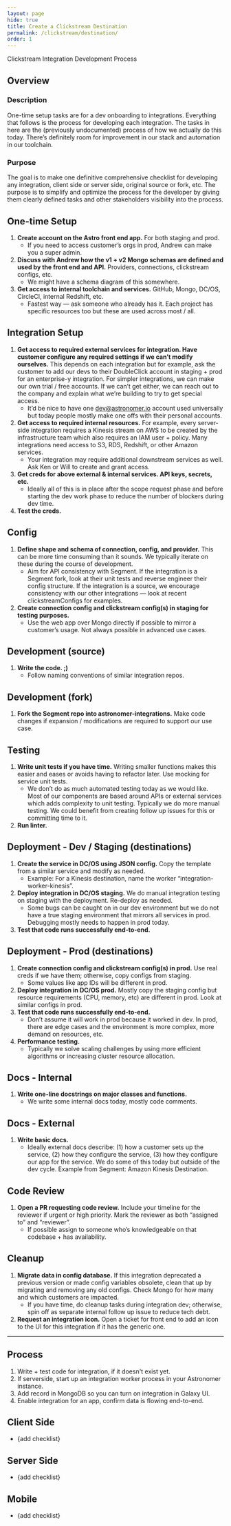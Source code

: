 ```yaml
---
layout: page
hide: true
title: Create a Clickstream Destination
permalink: /clickstream/destination/
order: 1
---
```


Clickstream Integration Development Process

## Overview

### Description

One-time setup tasks are for a dev onboarding to integrations.  Everything that follows is the process for developing each integration.  The tasks in here are the (previously undocumented) process of how we actually do this today.  There’s definitely room for improvement in our stack and automation in our toolchain.

### Purpose

The goal is to make one definitive comprehensive checklist for developing any integration, client side or server side, original source or fork, etc.  The purpose is to simplify and optimize the process for the developer by giving them clearly defined tasks and other stakeholders visibility into the process.

## One-time Setup

1. **Create account on the Astro front end app.** For both staging and prod.
	- If you need to access customer’s orgs in prod, Andrew can make you a super admin.
1. **Discuss with Andrew how the v1 + v2 Mongo schemas are defined and used by the front end and API.**  Providers, connections, clickstream configs, etc.
	- We might have a schema diagram of this somewhere.
1. **Get access to internal toolchain and services.**  GitHub, Mongo, DC/OS, CircleCI, internal Redshift, etc.
	- Fastest way — ask someone who already has it.  Each project has specific resources too but these are used across most / all.

## Integration Setup

1. **Get access to required external services for integration.  Have customer configure any required settings if we can’t modify ourselves.**  This depends on each integration but for example, ask the customer to add our devs to their DoubleClick account in staging + prod for an enterprise-y integration.  For simpler integrations, we can make our own trial / free accounts.  If we can’t get either, we can reach out to the company and explain what we’re building to try to get special access.
	- It’d be nice to have one dev@astronomer.io account used universally but today people mostly make one offs with their personal accounts.
1. **Get access to required internal resources.**  For example, every server-side integration requires a Kinesis stream on AWS to be created by the infrastructure team which also requires an IAM user + policy.  Many integrations need access to S3, RDS, Redshift, or other Amazon services.
	- Your integration may require additional downstream services as well.  Ask Ken or Will to create and grant access.
1. **Get creds for above external & internal services.  API keys, secrets, etc.**
	- Ideally all of this is in place after the scope request phase and before starting the dev work phase to reduce the number of blockers during dev time.
1. **Test the creds.**

## Config

1. **Define shape and schema of connection, config, and provider.**  This can be more time consuming than it sounds.  We typically iterate on these during the course of development.
	- Aim for API consistency with Segment.  If the integration is a Segment fork, look at their unit tests and reverse engineer their config structure.  If the integration is a source, we encourage consistency with our other integrations — look at recent clickstreamConfigs for examples.
1. **Create connection config and clickstream config(s) in staging for testing purposes.**
	- Use the web app over Mongo directly if possible to mirror a customer’s usage.  Not always possible in advanced use cases.

## Development (source)

1. **Write the code. ;)**
	- Follow naming conventions of similar integration repos.

## Development (fork)

1. **Fork the Segment repo into astronomer-integrations.**  Make code changes if expansion / modifications are required to support our use case.

## Testing

1. **Write unit tests if you have time.**  Writing smaller functions makes this easier and eases or avoids having to refactor later.  Use mocking for service unit tests.
	- We don’t do as much automated testing today as we would like.  Most of our components are based around APIs or external services which adds complexity to unit testing.  Typically we do more manual testing.  We could benefit from creating follow up issues for this or committing time to it.
1. **Run linter.**

## Deployment - Dev / Staging (destinations)

1. **Create the service in DC/OS using JSON config.**  Copy the template from a similar service and modify as needed.
	- Example: For a Kinesis destination, name the worker “integration-worker-kinesis”.
1. **Deploy integration in DC/OS staging.**  We do manual integration testing on staging with the deployment.  Re-deploy as needed.
	- Some bugs can be caught on in our dev environment but we do not have a true staging environment that mirrors all services in prod.  Debugging mostly needs to happen in prod today.
1. **Test that code runs successfully end-to-end.**

## Deployment - Prod (destinations)

1. **Create connection config and clickstream config(s) in prod.**  Use real creds if we have them; otherwise, copy configs from staging.
	- Some values like app IDs will be different in prod.
1. **Deploy integration in DC/OS prod.**  Mostly copy the staging config but resource requirements (CPU, memory, etc) are different in prod.  Look at similar configs in prod.
1. **Test that code runs successfully end-to-end.**
	- Don’t assume it will work in prod because it worked in dev.  In prod, there are edge cases and the environment is more complex, more demand on resources, etc.
1. **Performance testing.**
	- Typically we solve scaling challenges by using more efficient algorithms or increasing cluster resource allocation.

## Docs - Internal

1. **Write one-line docstrings on major classes and functions.**
	- We write some internal docs today, mostly code comments.

## Docs - External

1. **Write basic docs.**
	- Ideally external docs describe: (1) how a customer sets up the service, (2) how they configure the service, (3) how they configure our app for the service.  We do some of this today but outside of the dev cycle.  Example from Segment: Amazon Kinesis Destination.

## Code Review

1. **Open a PR requesting code review.**  Include your timeline for the reviewer if urgent or high priority.  Mark the reviewer as both “assigned to” and “reviewer”.
	- If possible assign to someone who’s knowledgeable on that codebase + has availability.

## Cleanup

1. **Migrate data in config database.** If this integration deprecated a previous version or made config variables obsolete, clean that up by migrating and removing any old configs.  Check Mongo for how many and which customers are impacted.
	- If you have time, do cleanup tasks during integration dev; otherwise, spin off as separate internal follow up issue to reduce tech debt.
1. **Request an integration icon.**  Open a ticket for front end to add an icon to the UI for this integration if it has the generic one.

---

## Process

1. Write + test code for integration, if it doesn't exist yet.
2. If serverside, start up an integration worker process in your Astronomer instance.
3. Add record in MongoDB so you can turn on integration in Galaxy UI.
4. Enable integration for an app, confirm data is flowing end-to-end.

## Client Side

* {add checklist}

## Server Side

* {add checklist}

## Mobile

* {add checklist}
